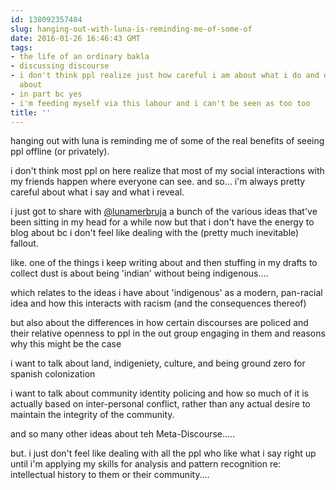```yaml
---
id: 138092357404
slug: hanging-out-with-luna-is-reminding-me-of-some-of
date: 2016-01-26 16:46:43 GMT
tags:
- the life of an ordinary bakla
- discussing discourse
- i don't think ppl realize just how careful i am about what i do and do not write
  about
- in part bc yes
- i'm feeding myself via this labour and i can't be seen as too too
title: ''
---
```

hanging out with luna is reminding me of some of the real benefits of seeing ppl offline (or privately).

i don&#39;t think most ppl on here realize that most of my social interactions with my friends happen where everyone can see. and so... i&#39;m always pretty careful about what i say and what i reveal.

i just got to share with <a class="tumblelog" href="http://tmblr.co/mzJ4hv6DdKGWDCR1O_Syc1g">@lunamerbruja</a> a bunch of the various ideas that've been sitting in my head for a while now but that i don't have the energy to blog about bc i don't feel like dealing with the (pretty much inevitable) fallout.

like. one of the things i keep writing about and then stuffing in my drafts to collect dust is about being 'indian' without being indigenous....

which relates to the ideas i have about 'indigenous' as a modern, pan-racial idea and how this interacts with racism (and the consequences thereof)

but also about the differences in how certain discourses are policed and their relative openness to ppl in the out group engaging in them and reasons why this might be the case

i want to talk about land, indigeniety, culture, and being ground zero for spanish colonization

i want to talk about community identity policing and how so much of it is actually based on inter-personal conflict, rather than any actual desire to maintain the integrity of the community.

and so many other ideas about teh Meta-Discourse.....

but. i just don't feel like dealing with all the ppl who like what i say right up until i'm applying my skills for analysis and pattern recognition re: intellectual history to them or their community....